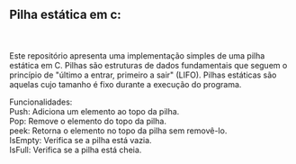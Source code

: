<H2>Pilha estática em c: </H2>

<br>
<br>
Este repositório apresenta uma implementação simples de uma pilha estática em C. Pilhas são estruturas de dados fundamentais que seguem o princípio de "último a entrar, primeiro a sair" (LIFO). Pilhas estáticas são aquelas cujo tamanho é fixo durante a execução do programa.

Funcionalidades:
<br>
Push: Adiciona um elemento ao topo da pilha.
<br>
Pop: Remove o elemento do topo da pilha.
<br>
peek: Retorna o elemento no topo da pilha sem removê-lo.
<br>
IsEmpty: Verifica se a pilha está vazia.
<br>
IsFull: Verifica se a pilha está cheia.
